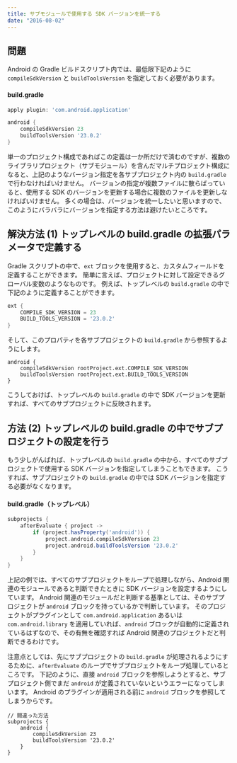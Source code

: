 ```yaml
---
title: サブモジュールで使用する SDK バージョンを統一する
date: "2016-08-02"
---
```


問題
----

Android の Gradle ビルドスクリプト内では、最低限下記のように `compileSdkVersion` と `buildToolsVersion` を指定しておく必要があります。

#### build.gradle

```groovy
apply plugin: 'com.android.application'

android {
    compileSdkVersion 23
    buildToolsVersion '23.0.2'
}
```

単一のプロジェクト構成であればこの定義は一か所だけで済むのですが、複数のライブラリプロジェクト（サブモジュール）を含んだマルチプロジェクト構成になると、上記のようなバージョン指定を各サブプロジェクト内の `build.gradle` で行わなければいけません。
バージョンの指定が複数ファイルに散らばっていると、使用する SDK のバージョンを更新する場合に複数のファイルを更新しなければいけません。
多くの場合は、バージョンを統一したいと思いますので、このようにバラバラにバージョンを指定する方法は避けたいところです。


解決方法 (1) トップレベルの build.gradle の拡張パラメータで定義する
----

Gradle スクリプトの中で、`ext` ブロックを使用すると、カスタムフィールドを定義することができます。
簡単に言えば、プロジェクトに対して設定できるグローバル変数のようなものです。
例えば、トップレベルの `build.gradle` の中で下記のように定義することができます。

```groovy
ext {
    COMPILE_SDK_VERSION = 23
    BUILD_TOOLS_VERSION = '23.0.2'
}
```

そして、このプロパティを各サブプロジェクトの `build.gradle` から参照するようにします。

```
android {
    compileSdkVersion rootProject.ext.COMPILE_SDK_VERSION
    buildToolsVersion rootProject.ext.BUILD_TOOLS_VERSION
}
```

こうしておけば、トップレベルの `build.gradle` の中で SDK バージョンを更新すれば、すべてのサブプロジェクトに反映されます。


方法 (2) トップレベルの build.gradle の中でサブプロジェクトの設定を行う
----

もう少しがんばれば、トップレベルの `build.gradle` の中から、すべてのサブプロジェクトで使用する SDK バージョンを指定してしまうこともできます。
こうすれば、サブプロジェクトの `build.gradle` の中では SDK バージョンを指定する必要がなくなります。

#### build.gradle（トップレベル）

```groovy
subprojects {
    afterEvaluate { project ->
        if (project.hasProperty('android')) {
            project.android.compileSdkVersion 23
            project.android.buildToolsVersion '23.0.2'
        }
    }
}
```

上記の例では、すべてのサブプロジェクトをループで処理しながら、Android 関連のモジュールであると判断できたときに SDK バージョンを設定するようにしています。
Android 関連のモジュールだと判断する基準としては、そのサブプロジェクトが `android` ブロックを持っているかで判断しています。
そのプロジェクトがプラグインとして `com.android.application` あるいは `com.android.library` を適用していれば、`android` ブロックが自動的に定義されているはずなので、その有無を確認すれば Android 関連のプロジェクトだと判断できるわけです。

注意点としては、先にサブプロジェクトの `build.gradle` が処理されるようにするために、`afterEvaluate` のループでサブプロジェクトをループ処理しているところです。
下記のように、直接 `android` ブロックを参照しようとすると、サブプロジェクト側でまだ `android` が定義されていないというエラーになってしまいます。
Android のプラグインが適用される前に `android` ブロックを参照してしまうからです。

```
// 間違った方法
subprojects {
    android {
        compileSdkVersion 23
        buildToolsVersion '23.0.2'
    }
}
```

